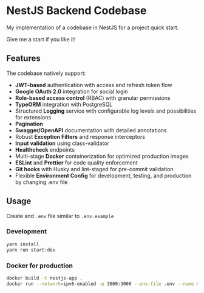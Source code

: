 # NestJS Backend Codebase

My implementation of a codebase in NestJS for a project quick start.

Give me a start if you like it!

## Features

The codebase natively support:

- **JWT-based** authentication with access and refresh token flow
- **Google OAuth 2.0** integration for social login
- **Role-based access control** (RBAC) with granular permissions
- **TypeORM** integration with PostgreSQL
- Structured **Logging** service with configurable log levels and possibilities for extensions
- **Pagination**
- **Swagger/OpenAPI** documentation with detailed annotations
- Robust **Exception Filters** and response interceptors
- **Input validation** using class-validator
- **Healthcheck** endpoints
- Multi-stage **Docker** containerization for optimized production images
- **ESLint** and **Prettier** for code quality enforcement
- **Git hooks** with Husky and lint-staged for pre-commit validation
- Flexible **Environment Config** for development, testing, and production by changing .env file

## Usage

Create and `.env` file similar to `.env.example`

### Development

```bash
yarn install
yarn run start:dev
```

### Docker for production

```bash
docker build -t nestjs-app .
docker run --network=ipv6-enabled -p 3000:3000 --env-file .env --name my-nestjs-app nestjs-app
```
